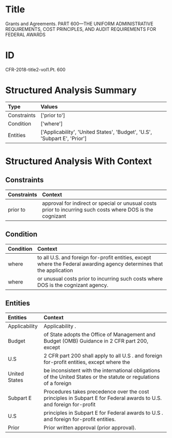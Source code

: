 # Title

 Grants and Agreements. PART 600—THE UNIFORM ADMINISTRATIVE REQUIREMENTS, COST PRINCIPLES, AND AUDIT REQUIREMENTS FOR FEDERAL AWARDS


# ID

 CFR-2018-title2-vol1.Pt. 600


# Structured Analysis Summary

| Type        | Values                                                                    |
|:------------|:--------------------------------------------------------------------------|
| Constraints | ['prior to']                                                              |
| Condition   | ['where']                                                                 |
| Entities    | ['Applicability', 'United States', 'Budget', 'U.S', 'Subpart E', 'Prior'] |


# Structured Analysis With Context

 


## Constraints

| Constraints   | Context                                                                                                    |
|:--------------|:-----------------------------------------------------------------------------------------------------------|
| prior to      | approval for indirect or special or unusual costs prior to incurring such costs where DOS is the cognizant |


## Condition

| Condition   | Context                                                                                                               |
|:------------|:----------------------------------------------------------------------------------------------------------------------|
| where       | to all U.S. and foreign for-profit entities, except where the Federal awarding agency determines that the application |
| where       | or unusual costs prior to incurring such costs where  DOS is the cognizant agency.                                    |


## Entities

| Entities      | Context                                                                                                             |
|:--------------|:--------------------------------------------------------------------------------------------------------------------|
| Applicability | Applicability .                                                                                                     |
| Budget        | of State adopts the Office of Management and Budget (OMB) Guidance in 2 CFR part 200, except                        |
| U.S           | 2 CFR part 200 shall apply to all U.S . and foreign for-profit entities, except where the                           |
| United States | be inconsistent with the international obligations of the United States or the statute or regulations of a foreign  |
| Subpart E     | Procedures takes precedence over the cost principles in Subpart E for Federal awards to U.S. and foreign for-profit |
| U.S           | principles in Subpart E for Federal awards to U.S . and foreign for-profit entities.                                |
| Prior         | Prior  written approval (prior approval).                                                                           |



